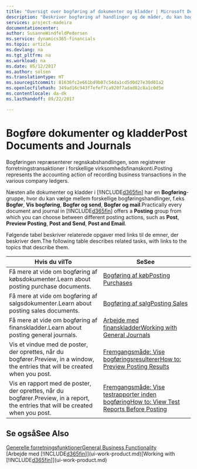 ```yaml
---
title: "Oversigt over bogføring af dokumenter og kladder | Microsoft Docs"
description: "Beskriver bogføring af handlinger og de måder, du kan bogføre dokumenter og kladder."
services: project-madeira
documentationcenter: 
author: SusanneWindfeldPedersen
ms.service: dynamics365-financials
ms.topic: article
ms.devlang: na
ms.tgt_pltfrm: na
ms.workload: na
ms.date: 05/12/2017
ms.author: solsen
ms.translationtype: HT
ms.sourcegitcommit: 81636fc2e661bd9b07c54da1cd5d0d27e30d01a2
ms.openlocfilehash: 349ad16c943f7efef7ca920f7adad82c8a1c0d5e
ms.contentlocale: da-dk
ms.lasthandoff: 09/22/2017

---
```

# <a name="post-documents-and-journals"></a><span data-ttu-id="22d39-103">Bogføre dokumenter og kladder</span><span class="sxs-lookup"><span data-stu-id="22d39-103">Post Documents and Journals</span></span>
<span data-ttu-id="22d39-104">Bogføringen repræsenterer regnskabshandlingen, som registrerer forretningstransaktioner i forskellige virksomhedsfinanskonti.</span><span class="sxs-lookup"><span data-stu-id="22d39-104">Posting represents the accounting action of recording business transactions in the various company ledgers.</span></span>

<span data-ttu-id="22d39-105">Næsten alle dokumenter og kladder i [!INCLUDE[d365fin](includes/d365fin_md.md)] har en **Bogføring**-gruppe, hvor du kan vælge mellem forskellige bogføringshandlinger, f.eks **Bogfør**, **Vis bogføring**, **Bogfør og send**, **Bogfør og mail**.</span><span class="sxs-lookup"><span data-stu-id="22d39-105">Practically every document and journal in [!INCLUDE[d365fin](includes/d365fin_md.md)] offers a **Posting** group from which you can choose between different posting actions, such as **Post**, **Preview Posting**, **Post and Send**, **Post and Email**.</span></span>

<span data-ttu-id="22d39-106">Følgende tabel beskriver relaterede opgaver med links til de emner, der beskriver dem.</span><span class="sxs-lookup"><span data-stu-id="22d39-106">The following table describes related tasks, with links to the topics that describe them.</span></span>

| <span data-ttu-id="22d39-107">Hvis du vil</span><span class="sxs-lookup"><span data-stu-id="22d39-107">To</span></span> | <span data-ttu-id="22d39-108">Se</span><span class="sxs-lookup"><span data-stu-id="22d39-108">See</span></span> |
| --- | --- |
| <span data-ttu-id="22d39-109">Få mere at vide om bogføring af købsdokumenter.</span><span class="sxs-lookup"><span data-stu-id="22d39-109">Learn about posting purchase documents.</span></span> |[<span data-ttu-id="22d39-110">Bogføring af køb</span><span class="sxs-lookup"><span data-stu-id="22d39-110">Posting Purchases</span></span>](ui-post-purchases.md) |
| <span data-ttu-id="22d39-111">Få mere at vide om bogføring af salgsdokumenter.</span><span class="sxs-lookup"><span data-stu-id="22d39-111">Learn about posting sales documents.</span></span> |[<span data-ttu-id="22d39-112">Bogføring af salg</span><span class="sxs-lookup"><span data-stu-id="22d39-112">Posting Sales</span></span>](ui-post-sales.md) |
| <span data-ttu-id="22d39-113">Få mere at vide om bogføring af finanskladder.</span><span class="sxs-lookup"><span data-stu-id="22d39-113">Learn about posting general journals.</span></span> |[<span data-ttu-id="22d39-114">Arbejde med finanskladder</span><span class="sxs-lookup"><span data-stu-id="22d39-114">Working with General Journals</span></span>](ui-work-general-journals.md) |
| <span data-ttu-id="22d39-115">Vis et vindue med de poster, der oprettes, når du bogfører.</span><span class="sxs-lookup"><span data-stu-id="22d39-115">Preview, in a window, the entries that will be created when you post.</span></span> |[<span data-ttu-id="22d39-116">Fremgangsmåde: Vise bogføringsresulterer</span><span class="sxs-lookup"><span data-stu-id="22d39-116">How to: Preview Posting Results</span></span>](ui-how-preview-post-results.md) |
| <span data-ttu-id="22d39-117">Vis en rapport med de poster, der oprettes, når du bogfører.</span><span class="sxs-lookup"><span data-stu-id="22d39-117">Preview, in a report, the entries that will be created when you post.</span></span> |[<span data-ttu-id="22d39-118">Fremgangsmåde: Vise testrapporter inden bogføring</span><span class="sxs-lookup"><span data-stu-id="22d39-118">How to: View Test Reports Before Posting</span></span>](ui-how-view-test-reports-posting.md) |

## <a name="see-also"></a><span data-ttu-id="22d39-119">Se også</span><span class="sxs-lookup"><span data-stu-id="22d39-119">See Also</span></span>
[<span data-ttu-id="22d39-120">Generelle forretningsfunktioner</span><span class="sxs-lookup"><span data-stu-id="22d39-120">General Business Functionality</span></span>](ui-across-business-areas.md)  
<span data-ttu-id="22d39-121">[Arbejde med [!INCLUDE[d365fin](includes/d365fin_md.md)]](ui-work-product.md)</span><span class="sxs-lookup"><span data-stu-id="22d39-121">[Working with [!INCLUDE[d365fin](includes/d365fin_md.md)]](ui-work-product.md)</span></span>


